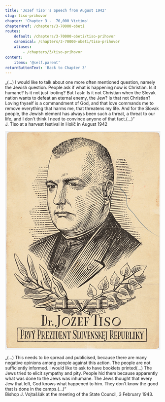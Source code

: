 ```yaml
---
title: 'Jozef Tiso''s Speech from August 1942'
slug: tiso-prihovor
chapter: 'Chapter 3 -  70,000 Victims'
chapterHref: /chapters/3-70000-obeti
routes:
    default: /chapters/3-70000-obeti/tiso-prihovor
    canonical: /chapters/3-70000-obeti/tiso-prihovor
    aliases:
        - /chapters/3/tiso-prihovor
content:
    items: '@self.parent'
returnButtonText: 'Back to Chapter 3'
---
```


„(...) I would like to talk about one more often mentioned question, namely the Jewish question. People ask if what is happening now is Christian. Is it humane? Is it not just looting? But I ask: Is it not Christian when the Slovak nation wants to defeat an eternal enemy, the Jew? Is that not Christian? Loving thyself is a commandment of God, and that love commands me to remove everything that harms me, that threatens my life. And for the Slovak people, the Jewish element has always been such a threat, a threat to our life, and I don't think I need to convince anyone of that fact.(...)“
<br> J. Tiso at a harvest festival in Holíč in August 1942

[![Štefan Bednár - Dr Jozef Tiso, the First President of the Slovak Republic, 1939, Private Property](Bednar--Tiso_prvy_prezident_1939-pohladnica--sukromny_majetokcopy.jpg "Štefan Bednár - Dr. Jozef Tiso, the First President of the Slovak Republic")](https://www.webumenia.sk/dielo/SVK:TMP.119?collection=83)


„(...) This needs to be spread and publicised, because there are many negative opinions among people against this action. The people are not sufficiently informed. I would like to ask to have booklets printed(...) The Jews tried to elicit sympathy and pity. People hid them because apparently what was done to the Jews was inhumane. The Jews thought that every Jew that left, God knows what happened to him. They don't know the good that is done in the camps.(...)“
<br> Bishop J. Vojtaššák at the meeting of the State Council, 3 February 1943.
